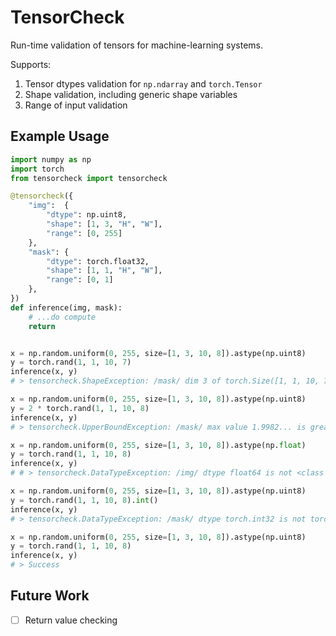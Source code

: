 # TensorCheck

Run-time validation of tensors for machine-learning systems.

Supports:
1. Tensor dtypes validation for `np.ndarray` and `torch.Tensor`
2. Shape validation, including generic shape variables
3. Range of input validation

## Example Usage

```python
import numpy as np
import torch
from tensorcheck import tensorcheck

@tensorcheck({
    "img":  {
        "dtype": np.uint8,
        "shape": [1, 3, "H", "W"],
        "range": [0, 255]
    },
    "mask": {
        "dtype": torch.float32,
        "shape": [1, 1, "H", "W"],
        "range": [0, 1]
    },
})
def inference(img, mask):
    # ...do compute
    return


x = np.random.uniform(0, 255, size=[1, 3, 10, 8]).astype(np.uint8)
y = torch.rand(1, 1, 10, 7)
inference(x, y)
# > tensorcheck.ShapeException: /mask/ dim 3 of torch.Size([1, 1, 10, 7]) is not W=8

x = np.random.uniform(0, 255, size=[1, 3, 10, 8]).astype(np.uint8)
y = 2 * torch.rand(1, 1, 10, 8)
inference(x, y)
# > tensorcheck.UpperBoundException: /mask/ max value 1.9982... is greater than 1

x = np.random.uniform(0, 255, size=[1, 3, 10, 8]).astype(np.float)
y = torch.rand(1, 1, 10, 8)
inference(x, y)
# # > tensorcheck.DataTypeException: /img/ dtype float64 is not <class 'numpy.uint8'>

x = np.random.uniform(0, 255, size=[1, 3, 10, 8]).astype(np.uint8)
y = torch.rand(1, 1, 10, 8).int()
inference(x, y)
# > tensorcheck.DataTypeException: /mask/ dtype torch.int32 is not torch.float32

x = np.random.uniform(0, 255, size=[1, 3, 10, 8]).astype(np.uint8)
y = torch.rand(1, 1, 10, 8)
inference(x, y)
# > Success
```

## Future Work
- [ ] Return value checking
